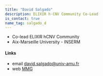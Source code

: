 ```yaml
---
title: "David Salgado"
description: ELIXIR h-CNV Community Co-Lead
is_contact: true
name_tag: salgado_d
---
```


* Co-lead ELIXIR hCNV Community
* Aix-Marseille University - INSERM

<!--more-->

#### Links

* email [david.salgado@univ-amu.fr](mailto:david.salgado@univ-amu.fr)  
* web [MMG](https://www.marseille-medical-genetics.org/fr/c-beroud/)  

